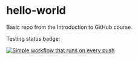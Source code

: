 # hello-world
Basic repo from the Introduction to GitHub course.

Testing status badge:

[![Simple workflow that runs on every push](https://github.com/felipe-leon-NTT/hello-world/actions/workflows/simple-workflow.yaml/badge.svg)](https://github.com/felipe-leon-NTT/hello-world/actions/workflows/simple-workflow.yaml)

